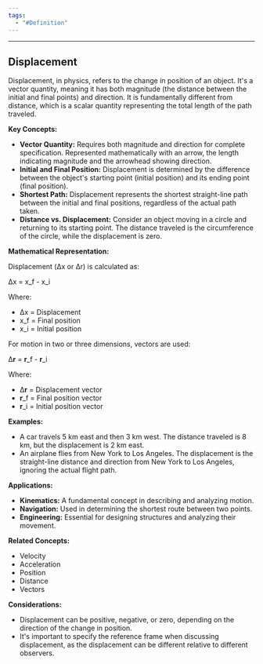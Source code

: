```yaml
---
tags:
  - "#Definition"
---
```

---  
## Displacement  
  
Displacement, in physics, refers to the change in position of an object. It's a vector quantity, meaning it has both magnitude (the distance between the initial and final points) and direction. It is fundamentally different from distance, which is a scalar quantity representing the total length of the path traveled.  
  
**Key Concepts:**  
  
*   **Vector Quantity:**  Requires both magnitude and direction for complete specification. Represented mathematically with an arrow, the length indicating magnitude and the arrowhead showing direction.  
*   **Initial and Final Position:** Displacement is determined by the difference between the object's starting point (initial position) and its ending point (final position).  
*   **Shortest Path:** Displacement represents the shortest straight-line path between the initial and final positions, regardless of the actual path taken.  
*   **Distance vs. Displacement:** Consider an object moving in a circle and returning to its starting point. The distance traveled is the circumference of the circle, while the displacement is zero.  
  
**Mathematical Representation:**  
  
Displacement (Δx or Δr) is calculated as:  
  
Δx = x_f - x_i  
  
Where:  
  
*   Δx = Displacement  
*   x_f = Final position  
*   x_i = Initial position  
  
For motion in two or three dimensions, vectors are used:  
  
Δ**r** = **r**_f - **r**_i  
  
Where:  
  
*   Δ**r** = Displacement vector  
*   **r**_f = Final position vector  
*   **r**_i = Initial position vector  
  
**Examples:**  
  
*   A car travels 5 km east and then 3 km west. The distance traveled is 8 km, but the displacement is 2 km east.  
*   An airplane flies from New York to Los Angeles. The displacement is the straight-line distance and direction from New York to Los Angeles, ignoring the actual flight path.  
  
**Applications:**  
  
*   **Kinematics:** A fundamental concept in describing and analyzing motion.  
*   **Navigation:** Used in determining the shortest route between two points.  
*   **Engineering:**  Essential for designing structures and analyzing their movement.  
  
**Related Concepts:**  
  
*   Velocity  
*   Acceleration  
*   Position  
*   Distance  
*   Vectors  
  
**Considerations:**  
  
*   Displacement can be positive, negative, or zero, depending on the direction of the change in position.  
*   It's important to specify the reference frame when discussing displacement, as the displacement can be different relative to different observers.  
